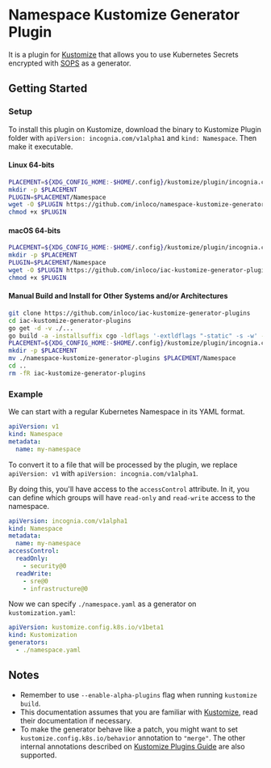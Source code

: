 # Namespace Kustomize Generator Plugin

It is a plugin for [Kustomize](https://github.com/kubernetes-sigs/kustomize) that allows you to use Kubernetes Secrets
encrypted with [SOPS](https://github.com/mozilla/sops) as a generator.

## Getting Started

### Setup

To install this plugin on Kustomize, download the binary to Kustomize Plugin folder
with `apiVersion: incognia.com/v1alpha1` and `kind: Namespace`. Then make it executable.

#### Linux 64-bits

```bash
PLACEMENT=${XDG_CONFIG_HOME:-$HOME/.config}/kustomize/plugin/incognia.com/v1alpha1/namespace
mkdir -p $PLACEMENT
PLUGIN=$PLACEMENT/Namespace
wget -O $PLUGIN https://github.com/inloco/namespace-kustomize-generator-plugins/releases/download/v0.0.2/namespace-linux-amd64
chmod +x $PLUGIN
```

#### macOS 64-bits

```bash
PLACEMENT=${XDG_CONFIG_HOME:-$HOME/.config}/kustomize/plugin/incognia.com/v1alpha1/namespace
mkdir -p $PLACEMENT
PLUGIN=$PLACEMENT/Namespace
wget -O $PLUGIN https://github.com/inloco/iac-kustomize-generator-plugins/releases/download/v0.0.2/namespace-darwin-amd64
chmod +x $PLUGIN
```

#### Manual Build and Install for Other Systems and/or Architectures

```bash
git clone https://github.com/inloco/iac-kustomize-generator-plugins
cd iac-kustomize-generator-plugins
go get -d -v ./...
go build -a -installsuffix cgo -ldflags '-extldflags "-static" -s -w' -tags netgo -v ./...
PLACEMENT=${XDG_CONFIG_HOME:-$HOME/.config}/kustomize/plugin/incognia.com/v1alpha1/namespace
mkdir -p $PLACEMENT
mv ./namespace-kustomize-generator-plugins $PLACEMENT/Namespace
cd ..
rm -fR iac-kustomize-generator-plugins
```

### Example

We can start with a regular Kubernetes Namespace in its YAML format.

```yaml
apiVersion: v1
kind: Namespace
metadata:
  name: my-namespace
```

To convert it to a file that will be processed by the plugin, we replace `apiVersion: v1`
with `apiVersion: incognia.com/v1alpha1`.

By doing this, you'll have access to the `accessControl` attribute. In it, you can define which groups will
have `read-only` and `read-write` access to the namespace.

```yaml
apiVersion: incognia.com/v1alpha1
kind: Namespace
metadata:
  name: my-namespace
accessControl:
  readOnly:
    - security@0
  readWrite:
    - sre@0
    - infrastructure@0
```

Now we can specify `./namespace.yaml` as a generator on `kustomization.yaml`:

```yaml
apiVersion: kustomize.config.k8s.io/v1beta1
kind: Kustomization
generators:
  - ./namespace.yaml
```

## Notes

- Remember to use `--enable-alpha-plugins` flag when running `kustomize build`.
- This documentation assumes that you are familiar with [Kustomize](https://github.com/kubernetes-sigs/kustomize), read
  their documentation if necessary.
- To make the generator behave like a patch, you might want to set `kustomize.config.k8s.io/behavior` annotation
  to `"merge"`. The other internal annotations described
  on [Kustomize Plugins Guide](https://kubernetes-sigs.github.io/kustomize/guides/plugins/#generator-options) are also
  supported.
